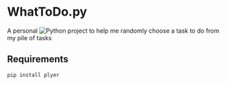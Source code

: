 # WhatToDo.py
A personal ![Python](https://img.shields.io/badge/python-3670A0?style=for-the-badge&logo=python&logoColor=ffdd54&style=plastic) project to help me randomly choose a task to do from my pile of tasks



## Requirements

```shell
pip install plyer
```

